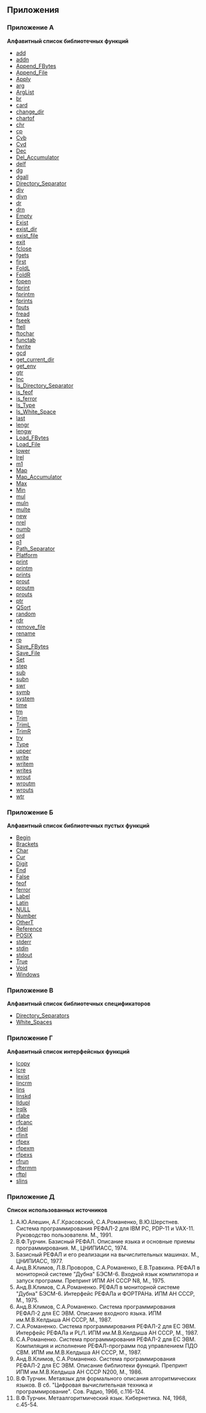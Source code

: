 ## Приложения

<div id="toc"></div>
<script src="toc.js"></script>
<script>
makeTOC.localizedHeader = "Содержание"
makeTOC.localizedShow = "Показать";
makeTOC.localizedHide = "Скрыть";
</script>

### Приложение А

**Алфавитный список библиотечных функций**
- [add](R_2.md#%D1%84%D1%83%D0%BD%D0%BA%D1%86%D0%B8%D1%8F-add)
- [addn](R_2.md#%D1%84%D1%83%D0%BD%D0%BA%D1%86%D0%B8%D1%8F-addn)
- [Append_FBytes](R_2.md#%D1%84%D1%83%D0%BD%D0%BA%D1%86%D0%B8%D1%8F-append_fbytes)
- [Append_File](R_2.md#%D1%84%D1%83%D0%BD%D0%BA%D1%86%D0%B8%D1%8F-append_file)
- [Apply](R_2.md#%D1%84%D1%83%D0%BD%D0%BA%D1%86%D0%B8%D1%8F-apply)
- [arg](R_2.md#%D1%84%D1%83%D0%BD%D0%BA%D1%86%D0%B8%D1%8F-arg)
- [ArgList](R_2.md#%D1%84%D1%83%D0%BD%D0%BA%D1%86%D0%B8%D1%8F-arglist)
- [br](R_1.md#%D1%84%D1%83%D0%BD%D0%BA%D1%86%D0%B8%D1%8F-%D0%B2r-%D0%B7%D0%B0%D0%BA%D0%BE%D0%BF%D0%B0%D1%82%D1%8C)
- [card](R_2.md#%D1%84%D1%83%D0%BD%D0%BA%D1%86%D0%B8%D1%8F-card)
- [change_dir](R_2.md#%D1%84%D1%83%D0%BD%D0%BA%D1%86%D0%B8%D1%8F-change_dir)
- [chartof](R_2.md#%D1%84%D1%83%D0%BD%D0%BA%D1%86%D0%B8%D1%8F-chartof)
- [chr](R_2.md#%D1%84%D1%83%D0%BD%D0%BA%D1%86%D0%B8%D1%8F-chr)
- [cp](R_1.md#%D1%84%D1%83%D0%BD%D0%BA%D1%86%D0%B8%D1%8F-%D1%81%D1%80-%D1%81%D0%BA%D0%BE%D0%BF%D0%B8%D1%80%D0%BE%D0%B2%D0%B0%D1%82%D1%8C)
- [Cvb](R_2.md#%D1%84%D1%83%D0%BD%D0%BA%D1%86%D0%B8%D1%8F-cvb)
- [Cvd](R_2.md#%D1%84%D1%83%D0%BD%D0%BA%D1%86%D0%B8%D1%8F-cvd)
- [Dec](R_2.md#%D1%84%D1%83%D0%BD%D0%BA%D1%86%D0%B8%D1%8F-dec)
- [Del_Accumulator](R_2.md#%D1%84%D1%83%D0%BD%D0%BA%D1%86%D0%B8%D1%8F-del_accumulator)
- [delf](R_2.md#%D1%84%D1%83%D0%BD%D0%BA%D1%86%D0%B8%D1%8F-delf)
- [dg](R_1.md#%D1%84%D1%83%D0%BD%D0%BA%D1%86%D0%B8%D1%8F-dg-%D0%B2%D1%8B%D0%BA%D0%BE%D0%BF%D0%B0%D1%82%D1%8C)
- [dgall](R_1.md#%D1%84%D1%83%D0%BD%D0%BA%D1%86%D0%B8%D1%8F-dg%D0%B0ll-%D0%B2%D1%8B%D0%BA%D0%BE%D0%BF%D0%B0%D1%82%D1%8C-%D0%B2%D1%81%D0%B5)
- [Directory_Separator](R_2.md#%D1%84%D1%83%D0%BD%D0%BA%D1%86%D0%B8%D1%8F-directory_separator)
- [div](R_2.md#%D1%84%D1%83%D0%BD%D0%BA%D1%86%D0%B8%D1%8F-div)
- [divn](R_2.md#%D1%84%D1%83%D0%BD%D0%BA%D1%86%D0%B8%D1%8F-divn)
- [dr](R_2.md#%D1%84%D1%83%D0%BD%D0%BA%D1%86%D0%B8%D1%8F-dr)
- [drn](R_2.md#%D1%84%D1%83%D0%BD%D0%BA%D1%86%D0%B8%D1%8F-drn)
- [Empty](R_2.md#%D1%84%D1%83%D0%BD%D0%BA%D1%86%D0%B8%D1%8F-empty)
- [Exist](R_2.md#%D1%84%D1%83%D0%BD%D0%BA%D1%86%D0%B8%D1%8F-exist)
- [exist_dir](R_2.md#%D1%84%D1%83%D0%BD%D0%BA%D1%86%D0%B8%D1%8F-exist_dir)
- [exist_file](R_2.md#%D1%84%D1%83%D0%BD%D0%BA%D1%86%D0%B8%D1%8F-exist_file)
- [exit](R_2.md#%D1%84%D1%83%D0%BD%D0%BA%D1%86%D0%B8%D1%8F-exit)
- [fclose](R_2.md#%D1%84%D1%83%D0%BD%D0%BA%D1%86%D0%B8%D1%8F-fclose)
- [fgets](R_2.md#%D1%84%D1%83%D0%BD%D0%BA%D1%86%D0%B8%D1%8F-fgets)
- [first](R_2.md#%D1%84%D1%83%D0%BD%D0%BA%D1%86%D0%B8%D1%8F-first)
- [FoldL](R_2.md#%D1%84%D1%83%D0%BD%D0%BA%D1%86%D0%B8%D1%8F-foldl)
- [FoldR](R_2.md#%D1%84%D1%83%D0%BD%D0%BA%D1%86%D0%B8%D1%8F-foldr)
- [fopen](R_2.md#%D1%84%D1%83%D0%BD%D0%BA%D1%86%D0%B8%D1%8F-fopen)
- [fprint](R_2.md#%D1%84%D1%83%D0%BD%D0%BA%D1%86%D0%B8%D1%8F-fprint)
- [fprintm](R_2.md#%D1%84%D1%83%D0%BD%D0%BA%D1%86%D0%B8%D1%8F-fprintm)
- [fprints](R_2.md#%D1%84%D1%83%D0%BD%D0%BA%D1%86%D0%B8%D1%8F-fprints)
- [fputs](R_2.md#%D1%84%D1%83%D0%BD%D0%BA%D1%86%D0%B8%D1%8F-fputs)
- [fread](R_2.md#%D1%84%D1%83%D0%BD%D0%BA%D1%86%D0%B8%D1%8F-fread)
- [fseek](R_2.md#%D1%84%D1%83%D0%BD%D0%BA%D1%86%D0%B8%D1%8F-fseek)
- [ftell](R_2.md#%D1%84%D1%83%D0%BD%D0%BA%D1%86%D0%B8%D1%8F-ftell)
- [ftochar](R_2.md#%D1%84%D1%83%D0%BD%D0%BA%D1%86%D0%B8%D1%8F-ftochar)
- [functab](R_2.md#%D1%84%D1%83%D0%BD%D0%BA%D1%86%D0%B8%D1%8F-functab)
- [fwrite](R_2.md#%D1%84%D1%83%D0%BD%D0%BA%D1%86%D0%B8%D1%8F-fwrite)
- [gcd](R_2.md#%D1%84%D1%83%D0%BD%D0%BA%D1%86%D0%B8%D1%8F-gcd)
- [get_current_dir](R_2.md#%D1%84%D1%83%D0%BD%D0%BA%D1%86%D0%B8%D1%8F-get_current_dir)
- [get_env](R_2.md#%D1%84%D1%83%D0%BD%D0%BA%D1%86%D0%B8%D1%8F-get_env)
- [gtr](R_1.md#%D1%84%D1%83%D0%BD%D0%BA%D1%86%D0%B8%D1%8F-gtr-%D0%B2%D0%B7%D1%8F%D1%82%D1%8C-%D0%BF%D0%BE-%D1%81%D1%81%D1%8B%D0%BB%D0%BA%D0%B5)
- [Inc](R_2.md#%D1%84%D1%83%D0%BD%D0%BA%D1%86%D0%B8%D1%8F-inc)
- [Is_Directory_Separator](R_2.md#%D1%84%D1%83%D0%BD%D0%BA%D1%86%D0%B8%D1%8F-is_directory_separator)
- [is_feof](R_2.md#%D1%84%D1%83%D0%BD%D0%BA%D1%86%D0%B8%D1%8F-is_feof)
- [is_ferror](R_2.md#%D1%84%D1%83%D0%BD%D0%BA%D1%86%D0%B8%D1%8F-is_ferror)
- [Is_Type](R_2.md#%D1%84%D1%83%D0%BD%D0%BA%D1%86%D0%B8%D1%8F-is_type)
- [Is_White_Space](R_2.md#%D1%84%D1%83%D0%BD%D0%BA%D1%86%D0%B8%D1%8F-is_white_space)
- [last](R_2.md#%D1%84%D1%83%D0%BD%D0%BA%D1%86%D0%B8%D1%8F-last)
- [lengr](R_2.md#%D1%84%D1%83%D0%BD%D0%BA%D1%86%D0%B8%D1%8F-lengr)
- [lengw](R_2.md#%D1%84%D1%83%D0%BD%D0%BA%D1%86%D0%B8%D0%B8-lengw)
- [Load_FBytes](R_2.md#%D1%84%D1%83%D0%BD%D0%BA%D1%86%D0%B8%D1%8F-load_fbytes)
- [Load_File](R_2.md#%D1%84%D1%83%D0%BD%D0%BA%D1%86%D0%B8%D1%8F-load_file)
- [lower](R_2.md#%D1%84%D1%83%D0%BD%D0%BA%D1%86%D0%B8%D1%8F-lower)
- [lrel](R_2.md#%D1%84%D1%83%D0%BD%D0%BA%D1%86%D0%B8%D1%8F-lrel)
- [m1](R_2.md#%D1%84%D1%83%D0%BD%D0%BA%D1%86%D0%B8%D1%8F-m1)
- [Map](R_2.md#%D1%84%D1%83%D0%BD%D0%BA%D1%86%D0%B8%D1%8F-map)
- [Map_Accumulator](R_2.md#%D1%84%D1%83%D0%BD%D0%BA%D1%86%D0%B8%D1%8F-map_accumulator)
- [Max](R_2.md#%D1%84%D1%83%D0%BD%D0%BA%D1%86%D0%B8%D1%8F-max)
- [Min](R_2.md#%D1%84%D1%83%D0%BD%D0%BA%D1%86%D0%B8%D1%8F-min)
- [mul](R_2.md#%D1%84%D1%83%D0%BD%D0%BA%D1%86%D0%B8%D1%8F-mul)
- [muln](R_2.md#%D1%84%D1%83%D0%BD%D0%BA%D1%86%D0%B8%D1%8F-muln)
- [multe](R_2.md#%D1%84%D1%83%D0%BD%D0%BA%D1%86%D0%B8%D1%8F-multe)
- [new](R_1.md#%D1%84%D1%83%D0%BD%D0%BA%D1%86%D0%B8%D1%8F-new)
- [nrel](R_2.md#%D1%84%D1%83%D0%BD%D0%BA%D1%86%D0%B8%D1%8F-nrel)
- [numb](R_2.md#%D1%84%D1%83%D0%BD%D0%BA%D1%86%D0%B8%D1%8F-numb)
- [ord](R_2.md#%D1%84%D1%83%D0%BD%D0%BA%D1%86%D0%B8%D1%8F-ord)
- [p1](R_2.md#%D1%84%D1%83%D0%BD%D0%BA%D1%86%D0%B8%D1%8F-p1)
- [Path_Separator](R_2.md#%D1%84%D1%83%D0%BD%D0%BA%D1%86%D0%B8%D1%8F-path_separator)
- [Platform](R_2.md#%D1%84%D1%83%D0%BD%D0%BA%D1%86%D0%B8%D1%8F-platform)
- [print](R_2.md#%D1%84%D1%83%D0%BD%D0%BA%D1%86%D0%B8%D1%8F-print)
- [printm](R_2.md#%D1%84%D1%83%D0%BD%D0%BA%D1%86%D0%B8%D1%8F-printm)
- [prints](R_2.md#%D1%84%D1%83%D0%BD%D0%BA%D1%86%D0%B8%D1%8F-prints)
- [prout](R_2.md#%D1%84%D1%83%D0%BD%D0%BA%D1%86%D0%B8%D1%8F-prout)
- [proutm](R_2.md#%D1%84%D1%83%D0%BD%D0%BA%D1%86%D0%B8%D1%8F-proutm)
- [prouts](R_2.md#%D1%84%D1%83%D0%BD%D0%BA%D1%86%D0%B8%D1%8F-prouts)
- [ptr](R_1.md#%D1%84%D1%83%D0%BD%D0%BA%D1%86%D0%B8%D1%8F-ptr-%D0%BF%D0%BE%D0%BB%D0%BE%D0%B6%D0%B8%D1%82%D1%8C-%D0%BF%D0%BE-%D1%81%D1%81%D1%8B%D0%BB%D0%BA%D0%B5)
- [QSort](R_2.md#%D1%84%D1%83%D0%BD%D0%BA%D1%86%D0%B8%D1%8F-qsort)
- [random](R_2.md#%D1%84%D1%83%D0%BD%D0%BA%D1%86%D0%B8%D1%8F-random)
- [rdr](R_1.md#%D1%84%D1%83%D0%BD%D0%BA%D1%86%D0%B8%D1%8F-rdr-%D0%BF%D1%80%D0%BE%D1%87%D0%B8%D1%82%D0%B0%D1%82%D1%8C-%D0%BF%D0%BE-%D1%81%D1%81%D1%8B%D0%BB%D0%BA%D0%B5)
- [remove_file](R_2.md#%D1%84%D1%83%D0%BD%D0%BA%D1%86%D0%B8%D1%8F-remove_file)
- [rename](R_2.md#%D1%84%D1%83%D0%BD%D0%BA%D1%86%D0%B8%D1%8F-rename)
- [rp](R_1.md#%D1%84%D1%83%D0%BD%D0%BA%D1%86%D0%B8%D1%8F-r%D1%80-%D0%B7%D0%B0%D0%BC%D0%B5%D0%BD%D0%B8%D1%82%D1%8C)
- [Save_FBytes](R_2.md#%D1%84%D1%83%D0%BD%D0%BA%D1%86%D0%B8%D1%8F-save_fbytes)
- [Save_File](R_2.md#%D1%84%D1%83%D0%BD%D0%BA%D1%86%D0%B8%D1%8F-save_file)
- [Set](R_2.md#%D1%84%D1%83%D0%BD%D0%BA%D1%86%D0%B8%D1%8F-set)
- [step](R_2.md#%D1%84%D1%83%D0%BD%D0%BA%D1%86%D0%B8%D1%8F-step)
- [sub](R_2.md#%D1%84%D1%83%D0%BD%D0%BA%D1%86%D0%B8%D1%8F-sub)
- [subn](R_2.md#%D1%84%D1%83%D0%BD%D0%BA%D1%86%D0%B8%D1%8F-subn)
- [swr](R_1.md#%D1%84%D1%83%D0%BD%D0%BA%D1%86%D0%B8%D1%8F-swr-%D0%BE%D0%B1%D0%BC%D0%B5%D0%BD%D1%8F%D1%82%D1%8C-%D0%BF%D0%BE-%D1%81%D1%81%D1%8B%D0%BB%D0%BA%D0%B5)
- [symb](R_2.md#%D1%84%D1%83%D0%BD%D0%BA%D1%86%D0%B8%D1%8F-symb)
- [system](R_2.md#%D1%84%D1%83%D0%BD%D0%BA%D1%86%D0%B8%D1%8F-system)
- [time](R_2.md#%D1%84%D1%83%D0%BD%D0%BA%D1%86%D0%B8%D1%8F-time)
- [tm](R_2.md#%D1%84%D1%83%D0%BD%D0%BA%D1%86%D0%B8%D1%8F-tm)
- [Trim](R_2.md#%D1%84%D1%83%D0%BD%D0%BA%D1%86%D0%B8%D1%8F-trim)
- [TrimL](R_2.md#%D1%84%D1%83%D0%BD%D0%BA%D1%86%D0%B8%D1%8F-triml)
- [TrimR](R_2.md#%D1%84%D1%83%D0%BD%D0%BA%D1%86%D0%B8%D1%8F-trimr)
- [try](R_2.md#%D1%84%D1%83%D0%BD%D0%BA%D1%86%D0%B8%D1%8F-try)
- [Type](R_2.md#%D1%84%D1%83%D0%BD%D0%BA%D1%86%D0%B8%D1%8F-type)
- [upper](R_2.md#%D1%84%D1%83%D0%BD%D0%BA%D1%86%D0%B8%D1%8F-upper)
- [write](R_2.md#%D1%84%D1%83%D0%BD%D0%BA%D1%86%D0%B8%D1%8F-write)
- [writem](R_2.md#%D1%84%D1%83%D0%BD%D0%BA%D1%86%D0%B8%D1%8F-writem)
- [writes](R_2.md#%D1%84%D1%83%D0%BD%D0%BA%D1%86%D0%B8%D1%8F-writes)
- [wrout](R_2.md#%D1%84%D1%83%D0%BD%D0%BA%D1%86%D0%B8%D1%8F-wrout)
- [wroutm](R_2.md#%D1%84%D1%83%D0%BD%D0%BA%D1%86%D0%B8%D1%8F-wroutm)
- [wrouts](R_2.md#%D1%84%D1%83%D0%BD%D0%BA%D1%86%D0%B8%D1%8F-wrouts)
- [wtr](R_1.md#%D1%84%D1%83%D0%BD%D0%BA%D1%86%D0%B8%D1%8F-wtr-%D0%B7%D0%B0%D0%BF%D0%B8%D1%81%D0%B0%D1%82%D1%8C-%D0%BF%D0%BE-%D1%81%D1%81%D1%8B%D0%BB%D0%BA%D0%B5)

### Приложение Б

**Алфавитный список библиотечных пустых функций**
- [Begin](R_2.md#%D0%BF%D1%83%D1%81%D1%82%D0%B0%D1%8F-%D1%84%D1%83%D0%BD%D0%BA%D1%86%D0%B8%D1%8F-begin)
- [Brackets](R_2.md#%D0%BF%D1%83%D1%81%D1%82%D0%B0%D1%8F-%D1%84%D1%83%D0%BD%D0%BA%D1%86%D0%B8%D1%8F-brackets)
- [Char](R_2.md#%D0%BF%D1%83%D1%81%D1%82%D0%B0%D1%8F-%D1%84%D1%83%D0%BD%D0%BA%D1%86%D0%B8%D1%8F-char)
- [Cur](R_2.md#%D0%BF%D1%83%D1%81%D1%82%D0%B0%D1%8F-%D1%84%D1%83%D0%BD%D0%BA%D1%86%D0%B8%D1%8F-cur)
- [Digit](R_2.md#%D0%BF%D1%83%D1%81%D1%82%D0%B0%D1%8F-%D1%84%D1%83%D0%BD%D0%BA%D1%86%D0%B8%D1%8F-digit)
- [End](R_2.md#%D0%BF%D1%83%D1%81%D1%82%D0%B0%D1%8F-%D1%84%D1%83%D0%BD%D0%BA%D1%86%D0%B8%D1%8F-end)
- [False](R_2.md#%D0%BF%D1%83%D1%81%D1%82%D0%B0%D1%8F-%D1%84%D1%83%D0%BD%D0%BA%D1%86%D0%B8%D1%8F-false)
- [feof](R_2.md#%D0%BF%D1%83%D1%81%D1%82%D0%B0%D1%8F-%D1%84%D1%83%D0%BD%D0%BA%D1%86%D0%B8%D1%8F-feof)
- [ferror](R_2.md#%D0%BF%D1%83%D1%81%D1%82%D0%B0%D1%8F-%D1%84%D1%83%D0%BD%D0%BA%D1%86%D0%B8%D1%8F-ferror)
- [Label](R_2.md#%D0%BF%D1%83%D1%81%D1%82%D0%B0%D1%8F-%D1%84%D1%83%D0%BD%D0%BA%D1%86%D0%B8%D1%8F-label)
- [Latin](R_2.md#%D0%BF%D1%83%D1%81%D1%82%D0%B0%D1%8F-%D1%84%D1%83%D0%BD%D0%BA%D1%86%D0%B8%D1%8F-latin)
- [NULL](R_2.md#%D0%BF%D1%83%D1%81%D1%82%D0%B0%D1%8F-%D1%84%D1%83%D0%BD%D0%BA%D1%86%D0%B8%D1%8F-null)
- [Number](R_2.md#%D0%BF%D1%83%D1%81%D1%82%D0%B0%D1%8F-%D1%84%D1%83%D0%BD%D0%BA%D1%86%D0%B8%D1%8F-number)
- [OtherT](R_2.md#%D0%BF%D1%83%D1%81%D1%82%D0%B0%D1%8F-%D1%84%D1%83%D0%BD%D0%BA%D1%86%D0%B8%D1%8F-othert)
- [Reference](R_2.md#%D0%BF%D1%83%D1%81%D1%82%D0%B0%D1%8F-%D1%84%D1%83%D0%BD%D0%BA%D1%86%D0%B8%D1%8F-reference)
- [POSIX](R_2.md#%D0%BF%D1%83%D1%81%D1%82%D0%B0%D1%8F-%D1%84%D1%83%D0%BD%D0%BA%D1%86%D0%B8%D1%8F-posix)
- [stderr](R_2.md#%D0%BF%D1%83%D1%81%D1%82%D0%B0%D1%8F-%D1%84%D1%83%D0%BD%D0%BA%D1%86%D0%B8%D1%8F-stderr)
- [stdin](R_2.md#%D0%BF%D1%83%D1%81%D1%82%D0%B0%D1%8F-%D1%84%D1%83%D0%BD%D0%BA%D1%86%D0%B8%D1%8F-stdin)
- [stdout](R_2.md#%D0%BF%D1%83%D1%81%D1%82%D0%B0%D1%8F-%D1%84%D1%83%D0%BD%D0%BA%D1%86%D0%B8%D1%8F-stdout)
- [True](R_2.md#%D0%BF%D1%83%D1%81%D1%82%D0%B0%D1%8F-%D1%84%D1%83%D0%BD%D0%BA%D1%86%D0%B8%D1%8F-true)
- [Void](R_2.md#%D0%BF%D1%83%D1%81%D1%82%D0%B0%D1%8F-%D1%84%D1%83%D0%BD%D0%BA%D1%86%D0%B8%D1%8F-void)
- [Windows](R_2.md#%D0%BF%D1%83%D1%81%D1%82%D0%B0%D1%8F-%D1%84%D1%83%D0%BD%D0%BA%D1%86%D0%B8%D1%8F-windows)

### Приложение В

**Алфавитный список библиотечных спецификаторов**
- [Directory_Separators](R_2.md#%D1%81%D0%BF%D0%B5%D1%86%D0%B8%D1%84%D0%B8%D0%BA%D0%B0%D1%82%D0%BE%D1%80-directory_separators)
- [White_Spaces](R_2.md#%D1%81%D0%BF%D0%B5%D1%86%D0%B8%D1%84%D0%B8%D0%BA%D0%B0%D1%82%D0%BE%D1%80-white_spaces)

### Приложение Г

**Алфавитный список интерфейсных функций**
- [lcopy](R_3.md#%D1%84%D1%83%D0%BD%D0%BA%D1%86%D0%B8%D1%8F-lcopy)
- [lcre](R_3.md#%D1%84%D1%83%D0%BD%D0%BA%D1%86%D0%B8%D1%8F-lcre)
- [lexist](R_3.md#%D1%84%D1%83%D0%BD%D0%BA%D1%86%D0%B8%D1%8F-lexist)
- [lincrm](R_3.md#%D1%84%D1%83%D0%BD%D0%BA%D1%86%D0%B8%D1%8F-lincrm)
- [lins](R_3.md#%D1%84%D1%83%D0%BD%D0%BA%D1%86%D0%B8%D1%8F-lins)
- [linskd](R_3.md#%D1%84%D1%83%D0%BD%D0%BA%D1%86%D0%B8%D1%8F-linskd)
- [lldupl](R_3.md#%D1%84%D1%83%D0%BD%D0%BA%D1%86%D0%B8%D1%8F-lldupl)
- [lrqlk](R_3.md#%D1%84%D1%83%D0%BD%D0%BA%D1%86%D0%B8%D1%8F-lrqlk)
- [rfabe](R_3.md#%D1%84%D1%83%D0%BD%D0%BA%D1%86%D0%B8%D1%8F-rfabe)
- [rfcanc](R_3.md#%D1%84%D1%83%D0%BD%D0%BA%D1%86%D0%B8%D1%8F-rfcanc)
- [rfdel](R_3.md#%D1%84%D1%83%D0%BD%D0%BA%D1%86%D0%B8%D1%8F-rfdel)
- [rfinit](R_3.md#%D1%84%D1%83%D0%BD%D0%BA%D1%86%D0%B8%D1%8F-rfinit)
- [rfpex](R_3.md#%D1%84%D1%83%D0%BD%D0%BA%D1%86%D0%B8%D1%8F-rfpex)
- [rfpexm](R_3.md#%D1%84%D1%83%D0%BD%D0%BA%D1%86%D0%B8%D1%8F-rfpexm)
- [rfpexs](R_3.md#%D1%84%D1%83%D0%BD%D0%BA%D1%86%D0%B8%D1%8F-rfpexs)
- [rfrun](R_3.md#%D1%84%D1%83%D0%BD%D0%BA%D1%86%D0%B8%D1%8F-rfrun)
- [rftermm](R_3.md#%D1%84%D1%83%D0%BD%D0%BA%D1%86%D0%B8%D1%8F-rftermm)
- [rftpl](R_3.md#%D1%84%D1%83%D0%BD%D0%BA%D1%86%D0%B8%D1%8F-rftpl)
- [slins](R_3.md#%D1%84%D1%83%D0%BD%D0%BA%D1%86%D0%B8%D1%8F-slins)

### Приложение Д

**Список использованных источников**
1. А.Ю.Алешин, А.Г.Красовский, С.А.Романенко, В.Ю.Шерстнев. Система
программирования РЕФАЛ-2 для IBM PC, PDP-11 и VAX-11.
Руководство пользователя. М., 1991.
3. В.Ф.Турчин. Базисный РЕФАЛ. Описание языка и основные приемы
программирования. М., ЦНИПИАСС, 1974.
4. Базисный РЕФАЛ и его реализации на вычислительных машинах. М.,
ЦНИПИАСС, 1977.
5. Анд.В.Климов, Л.В.Проворов, С.А.Романенко, Е.В.Травкина. РЕФАЛ в
мониторной системе "Дубна" БЭСМ-6. Входной язык компилятора и запуск
программ. Препринт ИПМ АН СССР N8, М., 1975.
6. Анд.В.Климов, С.А.Романенко. РЕФАЛ в мониторной системе "Дубна"
БЭСМ-6. Интерфейс РЕФАЛа и ФОРТРАНа. ИПМ АН СССР, М., 1975.
7. Анд.В.Климов, С.А.Романенко. Система программирования РЕФАЛ-2
для ЕС ЭВМ. Описание входного языка. ИПМ им.М.В.Келдыша АН СССР, М., 1987.
8. С.А.Романенко. Система программирования РЕФАЛ-2 для ЕС ЭВМ.
Интерфейс РЕФАЛа и PL/1. ИПМ им.М.В.Келдыша АН СССР, М., 1987.
9. С.А.Романенко. Система программирования РЕФАЛ-2 для ЕС ЭВМ.
Компиляция и исполнение РЕФАЛ-программ под управлением ПДО СВМ. ИПМ
им.М.В.Келдыша АН СССР, М., 1987.
10. Анд.В.Климов, С.А.Романенко. Система программирования РЕФАЛ-2
для ЕС ЭВМ. Описание библиотеки функций. Препринт ИПМ им.М.В.Келдыша
АН СССР N200, М., 1986.
11. В.Ф.Турчин. Метаязык для формального описания алгоритмических
языков. В сб. "Цифровая вычислительная техника и программирование".
Сов. Радио, 1966, с.116-124.
12. В.Ф.Турчин. Метаалгоритмический язык. Кибернетика. N4, 1968,
с.45-54.








